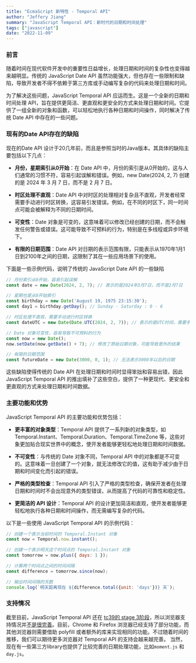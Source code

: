 ```yaml
---
title: "EcmaScript 新特性 - Temporal API"
author: "Jeffery Jiang"
summary: "JavaScript Temporal API：新时代的日期和时间处理"
tags: ["javascript"]
date: "2022-11-09"
---
```




### 前言

随着时间在现代软件开发中的重要性日益增长，处理日期和时间的复杂性也变得越来越明显。传统的 JavaScript Date API 虽然功能强大，但也存在一些限制和缺陷，导致开发者不得不依赖于第三方库或手动编写复杂的代码来处理日期和时间。

为了解决这些问题，JavaScript Temporal API 应运而生。这是一个全新的日期和时间处理 API，旨在提供更简洁、更直观和更安全的方式来处理日期和时间。它提供了一组全新的对象和函数，可以轻松地执行各种日期和时间操作，同时解决了传统 Date API 中存在的一些问题。

### 现有的Date API存在的缺陷

现在的Date API 设计于20几年前，而且是参照当时的Java版本。其具体的缺陷主要包括以下几点：

- **月份，星期索引从0开始**：在 Date API 中，月份的索引是从0开始的，这与人们通常的习惯不符，容易引起误解和错误。例如，new Date(2024, 2, 7) 创建的是 2024 年 3 月 7 日，而不是 2 月 7 日。

- **时区处理不直观**：Date API 中对时区的处理相对复杂且不直观，开发者经常需要手动进行时区转换，这容易引发错误。例如，在不同的时区下，同一时间点可能会被解释为不同的日期时间。

- **可变性**：Date 对象是可变的，这意味着可以修改已经创建的日期，而不会触发任何警告或错误。这可能导致不可预料的行为，特别是在多线程或异步环境下。

- **有限的日期范围**：Date API 对日期的表示范围有限，只能表示从1970年1月1日到2100年之间的日期，这限制了其在一些应用场景下的使用。

下面是一些示例代码，说明了传统的 JavaScript Date API 的一些缺陷

```javascript
// 月份索引从0开始，容易引起误解
const date = new Date(2024, 2, 7); // 表示的是2024年3月7日，而不是2月7日

// 星期也是从0开始索引
const birthday = new Date('August 19, 1975 23:15:30');
const day1 = birthday.getDay(); // Sunday - Saturday : 0 - 6

// 时区处理不直观，需要手动进行时区转换
const dateUTC = new Date(Date.UTC(2024, 2, 7)); // 表示的是UTC时间，需要手动进行时区转换

// Date 对象可变性，容易导致不可预料的行为
const now = new Date();
now.setDate(now.getDate() + 7); // 修改了原始日期对象，可能导致意外的结果

// 有限的日期范围
const futureDate = new Date(3000, 0, 1); // 无法表示3000年以后的日期

```

这些缺陷使得传统的 Date API 在处理日期和时间时显得笨拙和容易出错，因此 JavaScript Temporal API 的推出填补了这些空白，提供了一种更现代、更安全和更直观的方式来处理日期和时间数据。

### 主要功能和优势

JavaScript Temporal API 的主要功能和优势包括：

- **更丰富的对象类型**：Temporal API 提供了一系列新的对象类型，如 Temporal.Instant、Temporal.Duration、Temporal.TimeZone 等，这些对象更加贴合现实世界中的概念，使开发者能够更轻松地处理日期和时间数据。

- **不可变性**：与传统的 Date 对象不同，Temporal API 中的对象都是不可变的。这意味着一旦创建了一个对象，就无法修改它的值，这有助于减少由于日期和时间变化而引起的错误。

- **严格的类型检查**：Temporal API 引入了严格的类型检查，确保开发者在处理日期和时间时不会出现意外的类型错误，从而提高了代码的可靠性和稳定性。

- **更简洁的 API 设计**：Temporal API 的设计更加简洁和直观，使开发者能够更轻松地执行各种日期和时间操作，而无需编写复杂的代码。

以下是一些使用 JavaScript Temporal API 的示例代码：

```javascript
// 创建一个表示当前时间的 Temporal.Instant 对象
const now = Temporal.now.instant();

// 创建一个表示明天这个时间点的 Temporal.Instant 对象
const tomorrow = now.plus({ days: 1 });

// 计算两个时间点之间的时间间隔
const difference = tomorrow.since(now);

// 输出时间间隔的天数
console.log(`明天距离现在 ${difference.total({unit: 'days'})} 天`);
```

### 支持情况

截至目前，JavaScript Temporal API 还在 [tc39的 stage 3阶段](https://github.com/tc39/proposal-temporal)，所以浏览器支持情况并[不是很完善](https://caniuse.com/temporal)。目前，Chrome 和 Firefox 浏览器已经支持了部分功能，而其他浏览器则需要借助 polyfill 或者额外的库来实现相同的功能。不过随着时间的推移，我们可以期待更多浏览器对 Temporal API 的支持会越来越完善。 当然，现在有一些第三方library也提供了比较完善的日期处理功能，比如`moment.js` 和`day.js`。




